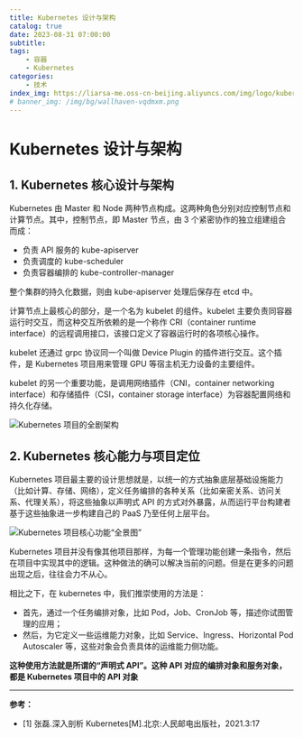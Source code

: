 ```yaml
---
title: Kubernetes 设计与架构
catalog: true
date: 2023-08-31 07:00:00
subtitle: 
tags:
    - 容器
    - Kubernetes
categories:
    - 技术
index_img: https://liarsa-me.oss-cn-beijing.aliyuncs.com/img/logo/kubernetes-observability.png
# banner_img: /img/bg/wallhaven-vqdmxm.png
---
```


# Kubernetes 设计与架构

## 1. Kubernetes 核心设计与架构

Kubernetes 由 Master 和 Node 两种节点构成。这两种角色分别对应控制节点和计算节点。其中，控制节点，即 Master 节点，由 3 个紧密协作的独立组建组合而成：

 - 负责 API 服务的 kube-apiserver
 - 负责调度的 kube-scheduler
 - 负责容器编排的 kube-controller-manager

整个集群的持久化数据，则由 kube-apiserver 处理后保存在 etcd 中。

计算节点上最核心的部分，是一个名为 kubelet 的组件。kubelet 主要负责同容器运行时交互，而这种交互所依赖的是一个称作 CRI（container runtime interface）的远程调用接口，该接口定义了容器运行时的各项核心操作。

kubelet 还通过 grpc 协议同一个叫做 Device Plugin 的插件进行交互。这个插件，是 Kubernetes 项目用来管理 GPU 等宿主机无力设备的主要组件。

kubelet 的另一个重要功能，是调用网络插件（CNI，container networking interface）和存储插件（CSI，container storage interface）为容器配置网络和持久化存储。

 ![Kubernetes 项目的全剧架构](/img/illustration/kubernetes/kubernetes_design1.png)


## 2. Kubernetes 核心能力与项目定位

Kubernetes 项目最主要的设计思想就是，以统一的方式抽象底层基础设施能力（比如计算、存储、网络），定义任务编排的各种关系（比如亲密关系、访问关系、代理关系），将这些抽象以声明式 API 的方式对外暴露，从而运行平台构建者基于这些抽象进一步构建自己的 PaaS 乃至任何上层平台。

 ![Kubernetes 项目核心功能“全景图”](/img/illustration/kubernetes/kubernetes_progress.png)

Kubernetes 项目并没有像其他项目那样，为每一个管理功能创建一条指令，然后在项目中实现其中的逻辑。这种做法的确可以解决当前的问题。但是在更多的问题出现之后，往往会力不从心。

相比之下，在 kubernetes 中，我们推崇使用的方法是：

 - 首先，通过一个任务编排对象，比如 Pod，Job、CronJob 等，描述你试图管理的应用；
 - 然后，为它定义一些运维能力对象，比如 Service、Ingress、Horizontal Pod Autoscaler 等，这些对象会负责具体的运维能力侧功能。

<b>这种使用方法就是所谓的“声明式 API”。这种 API 对应的编排对象和服务对象，都是 Kubernetes 项目中的 API 对象</b>

<hr/>
<b>参考：</b>
<ul>
    <li>[1] 张磊.深入剖析 Kubernetes[M].北京:人民邮电出版社，2021.3:17</li>
</ul>